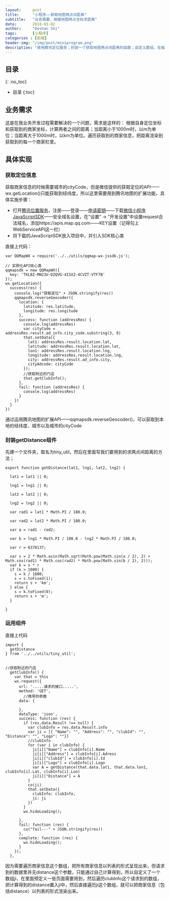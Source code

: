 ```yaml
---
layout:     post
title:      "小程序——获取地图两点间距离"
subtitle:   "业务需要，根据地图两点坐标求距离"
date:       2018-03-02
author:     "Deshan Shi"
tags:       [小程序]
categories : [前端]
header-img: "/img/post/miniprogram.png"
description: "使用腾讯定位服务；封装一个获取地图两点间距离的函数；自定义数组，在每一项中加入距离参数"
---
```


## 目录
{: .no_toc}

* 目录
{:toc}

## 业务需求

这是在我业务开发过程需要解决的一个问题，需求是这样的：
根据自身定位坐标和获取到的商家坐标，计算两者之间的距离；当距离小于1000m时，以m为单位；当距离大于1000m时，以km为单位。遍历获取到的商家信息，把距离渲染到获取到的每一个商家栏里。

## 具体实现

### 获取定位信息

获取商家信息的时候需要城市的cityCode，但是微信提供的获取定位的API——wx.getLocation()只能获取到经纬度，所以这里需要用到腾讯地图的扩展功能，具体实施步骤：

+ 打开[腾讯位置服务](https://lbs.qq.com/console/mykey.html)，注册——登录——[申请密钥](https://lbs.qq.com/console/key.html)——下载[微信小程序JavaScriptSDK](https://lbs.qq.com/qqmap_wx_jssdk/)——安全域名设置，在“设置” -> “开发设置”中设置request合法域名，添加https://apis.map.qq.com——KEY设置（记得勾上WebServiceAPI这一栏）
+ 将下载的JavaScriptSDK放入项目中，并引入SDK核心类

直接上代码：

	var QQMapWX = require('../../utils/qqmap-wx-jssdk.js');

	// 实例化API核心类
    qqmapsdk = new QQMapWX({
      key: 'TKLBZ-MN23U-DZQVG-4ISX2-4CVZT-VTF7B'
    });
    wx.getLocation({
      success(res) {
        console.log("获取定位" + JSON.stringify(res))
        qqmapsdk.reverseGeocoder({
          location: {
            latitude: res.latitude,
            longitude: res.longitude
          },
          success: function (addressRes) {
            console.log(addressRes)
            var cityCode = addressRes.result.ad_info.city_code.substring(3, 9)
            that.setData({
              lat1: addressRes.result.location.lat,
              latitude: addressRes.result.location.lat,
              lon1: addressRes.result.location.lng,
              longitude: addressRes.result.location.lng,
              city: addressRes.result.ad_info.city,
              cityAdcode: cityCode
            });
            //获取附近的门店
            that.getClubInfo();
          },
          fail: function (addressRes) {
            console.log(addressRes)
          }
        })
      }
    })

通过运用腾讯地图的扩展API——qqmapsdk.reverseGeocoder()，可以获取到本地的经纬度、城市以及城市的cityCode

### 封装getDistance组件

先建一个文件夹，取名为tiny_util，然后在里面写我们要用到的求两点间距离的方法；

	export function getDistance(lat1, lng1, lat2, lng2) {

	  lat1 = lat1 || 0;
	
	  lng1 = lng1 || 0;
	
	  lat2 = lat2 || 0;
	
	  lng2 = lng2 || 0;
	
	  var rad1 = lat1 * Math.PI / 180.0;
	
	  var rad2 = lat2 * Math.PI / 180.0;
	
	  var a = rad1 - rad2;
	
	  var b = lng1 * Math.PI / 180.0 - lng2 * Math.PI / 180.0;
	
	  var r = 6378137;
	
	  var s = 2 * Math.asin(Math.sqrt(Math.pow(Math.sin(a / 2), 2) + Math.cos(rad1) * Math.cos(rad2) * Math.pow(Math.sin(b / 2), 2)));
	  var k = s * r
	  if (k > 1000) {
	    s = k / 1000;
	    s = s.toFixed(1);
	    return s + 'km';
	  } else {
	    s = k.toFixed(0);
	    return s + 'm';
	  }
	
	}

### 运用组件

直接上代码

	import {
	  getDistance
	} from '../../utils/tiny_util';

	
	//获取附近的门店
	  getClubInfo() {
	    var that = this
	    wx.request({
	      url: '.....请求的接口.....',
	      method: 'GET',
			//携带的参数
	      data: {
			
	      },
	      dataType: 'json',
	      success: function (res) {
	        if (res.data.Result !== null) {
	          var clubInfo = res.data.Result.info
	          var ji = [{ "Name": "", "Address": "", "clubId": "", "Distance": "", "Logo": ""}]
	          //clubInfo
	          for (var i in clubInfo) {
	            ji[i]["Name"] = clubInfo[i].Name
	            ji[i]["Address"] = clubInfo[i].Adress
	            ji[i]["clubId"] = clubInfo[i].Id
	            ji[i]["Logo"] = clubInfo[i].Logo
	            var A = getDistance(that.data.lat1, that.data.lon1, clubInfo[i].Lat, clubInfo[i].Lon)
	            ji[i]["Distance"] = A
	          }
	          co(ji)
	          that.setData({
	            clubInfo: clubInfo,
	            ji: ji
	          })
	        }
	        wx.hideLoading();
	
	      },
	      fail: function (res) {
	        co("fail---" + JSON.stringify(res))
	      },
	      complete: function (res) {
	        wx.hideLoading();
	      }
	    });
	  },

因为需要遍历商家信息这个数组，把所有商家信息以列表的形式呈现出来，但请求到的数据里并无distance这个参数，只能通过自己计算得到，所以自定义了一个数组ji，在里面预定义一些页面需要用到，然后遍历clubInfo这个请求到的数组，把计算得到的distance置入ji中，然后直接遍历ji这个数组，就可以把商家信息（包括distance）以列表的形式渲染出来。